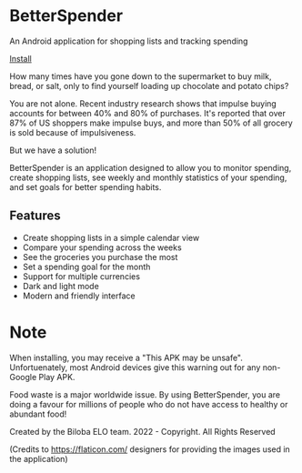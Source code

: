 # BetterSpender
An Android application for shopping lists and tracking spending

[Install](https://github.com/OmareyahELOTeam/BetterSpender/releases/latest/)

How many times have you gone down to the supermarket to buy milk, bread, or salt, only to find yourself loading up chocolate and potato chips?

You are not alone. Recent industry research shows that impulse buying accounts for between 40% and 80% of purchases. It's reported that over 87% of US shoppers make impulse buys, and more than 50% of all grocery is sold because of impulsiveness.

But we have a solution!

BetterSpender is an application designed to allow you to monitor spending, create shopping lists, see weekly and monthly statistics of your spending, and set goals for better spending habits.

## Features
-	Create shopping lists in a simple calendar view
-	Compare your spending across the weeks
-	See the groceries you purchase the most
-	Set a spending goal for the month
-	Support for multiple currencies
-	Dark and light mode
-	Modern and friendly interface

# Note
When installing, you may receive a "This APK may be unsafe". Unfortuenately, most Android devices give this warning out for any non-Google Play APK.

Food waste is a major worldwide issue. By using BetterSpender, you are doing a favour for millions of people who do not have access to healthy or abundant food!

Created by the Biloba ELO team. 2022 - Copyright. All Rights Reserved

(Credits to https://flaticon.com/ designers for providing the images used in the application)
